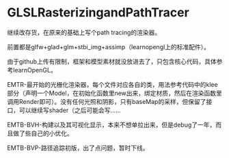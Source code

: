 # GLSLRasterizingandPathTracer
继续改存货，在原来的基础上写个path tracing的渲染器。

前置都是glfw+glad+glm+stbi_img+assimp（learnopengl上的标准配件）。

由于github上传有限制，框架和模型素材就没放进去了，只包含核心代码，具体参考learnOpenGL。

EMTR-最开始的光栅化渲染器，每个文件对应各自的类，用法参考代码中的klee部分（声明一个Model，在初始化函数里new出来，绑定材质，然后在渲染函数里调用Render即可）。没有任何光照和阴影，只有baseMap的采样，但保留了接口，可以继续写shader（之后可能会写……

EMTB-BVH-构建以及其可视化显示，本来不想单拉出来，但是debug了一年，而且做了些自己的小优化。

EMTB-BVP-路径追踪初版，出了点问题，暂时下线。
